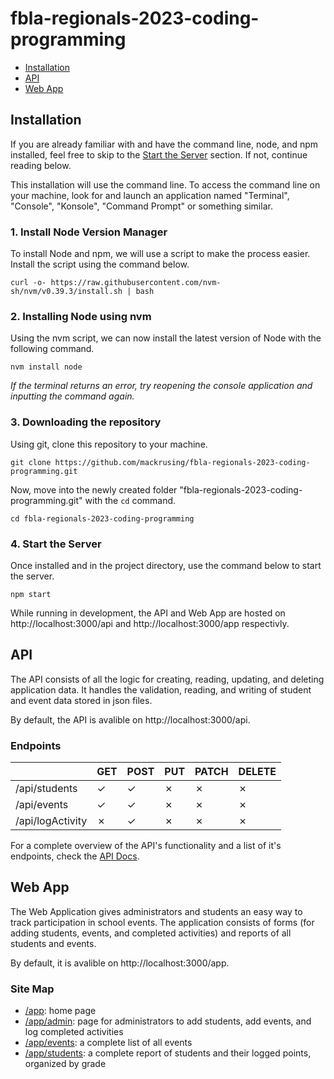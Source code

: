 # fbla-regionals-2023-coding-programming

-   [Installation](#installation)
-   [API](#api)
-   [Web App](#web-app)

## Installation

If you are already familiar with and have the command line, node, and npm
installed, feel free to skip to the [Start the Server](#4-start-the-server)
section. If not, continue reading below.

This installation will use the command line. To access the command line on your
machine, look for and launch an application named "Terminal", "Console",
"Konsole", "Command Prompt" or something similar.

### 1. Install Node Version Manager

To install Node and npm, we will use a script to make the process easier.
Install the script using the command below.

```
curl -o- https://raw.githubusercontent.com/nvm-sh/nvm/v0.39.3/install.sh | bash
```

### 2. Installing Node using nvm

Using the nvm script, we can now install the latest version of Node with the
following command.

```
nvm install node
```

_If the terminal returns an error, try reopening the console application and
inputting the command again._

### 3. Downloading the repository

Using git, clone this repository to your machine.

```
git clone https://github.com/mackrusing/fbla-regionals-2023-coding-programming.git
```

Now, move into the newly created folder
"fbla-regionals-2023-coding-programming.git" with the `cd` command.

```
cd fbla-regionals-2023-coding-programming
```

### 4. Start the Server

Once installed and in the project directory, use the command below to start the
server.

```
npm start
```

While running in development, the API and Web App are hosted on
http://localhost:3000/api and http://localhost:3000/app respectivly.

## API

The API consists of all the logic for creating, reading, updating, and deleting
application data. It handles the validation, reading, and writing of student and
event data stored in json files.

By default, the API is avalible on http://localhost:3000/api.

### Endpoints

|                  | GET | POST | PUT | PATCH | DELETE |
| ---------------- | --- | ---- | --- | ----- | ------ |
| /api/students    | ✓   | ✓    | ✗   | ✗     | ✗      |
| /api/events      | ✓   | ✓    | ✗   | ✗     | ✗      |
| /api/logActivity | ✗   | ✓    | ✗   | ✗     | ✗      |

For a complete overview of the API's functionality and a list of it's endpoints,
check the [API Docs](./api/docs/index.md).

## Web App

The Web Application gives administrators and students an easy way to track
participation in school events. The application consists of forms (for adding
students, events, and completed activities) and reports of all students and
events.

By default, it is avalible on http://localhost:3000/app.

### Site Map

-   [/app](http://localhost:3000/app): home page
-   [/app/admin](http://localhost:3000/app/admin): page for administrators to
    add students, add events, and log completed activities
-   [/app/events](http://localhost:3000/app/events): a complete list of all
    events
-   [/app/students](http://localhost:3000/app/students): a complete report of
    students and their logged points, organized by grade
